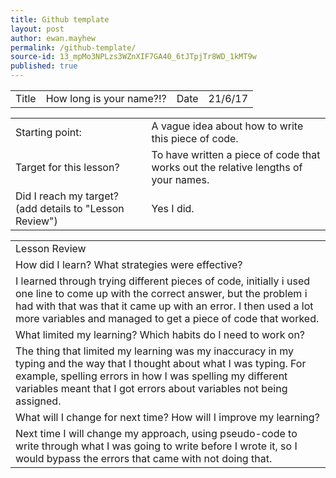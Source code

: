 ```yaml
---
title: Github template
layout: post
author: ewan.mayhew
permalink: /github-template/
source-id: 13_mpMo3NPLzs3WZnXIF7GA40_6tJTpjTr8WD_1kMT9w
published: true
---
```

<table>
  <tr>
    <td>Title</td>
    <td>How long is your name?!?</td>
    <td>Date</td>
    <td>21/6/17</td>
  </tr>
</table>


<table>
  <tr>
    <td>Starting point:</td>
    <td>A vague idea about how to write this piece of code.</td>
  </tr>
  <tr>
    <td>Target for this lesson?</td>
    <td>To have written a piece of code that works out the relative lengths of your names.</td>
  </tr>
  <tr>
    <td>Did I reach my target? 
(add details to "Lesson Review")</td>
    <td> Yes I did.</td>
  </tr>
</table>


<table>
  <tr>
    <td>Lesson Review</td>
  </tr>
  <tr>
    <td>How did I learn? What strategies were effective? </td>
  </tr>
  <tr>
    <td>I learned through trying different pieces of code, initially i used one line to come up with the correct answer, but the problem i had with that was that it came up with an error. I then used a lot more variables and managed to get a piece of code that worked.</td>
  </tr>
  <tr>
    <td>What limited my learning? Which habits do I need to work on? </td>
  </tr>
  <tr>
    <td>The thing that limited my learning was my inaccuracy in my typing and the way that I thought about what I was typing. For example, spelling errors in how I was spelling my different variables meant that I got errors about variables not being assigned. </td>
  </tr>
  <tr>
    <td>What will I change for next time? How will I improve my learning?</td>
  </tr>
  <tr>
    <td>Next time I will change my approach, using pseudo-code to write through what I was going to write before I wrote it, so I would bypass the errors that came with not doing that.</td>
  </tr>
</table>


